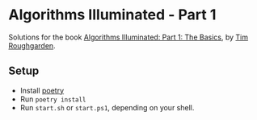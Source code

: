 # Algorithms Illuminated - Part 1

Solutions for the book [Algorithms Illuminated: Part 1: The Basics](http://www.algorithmsilluminated.org/), by [Tim Roughgarden](http://www.timroughgarden.org/).

## Setup

- Install [poetry](https://python-poetry.org/)
- Run `poetry install`
- Run `start.sh` or `start.ps1`, depending on your shell.
